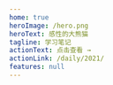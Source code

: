 ```yaml
---
home: true
heroImage: /hero.png
heroText: 感性的大熊猫
tagline: 学习笔记
actionText: 点击查看 →
actionLink: /daily/2021/
features: null
---
```

